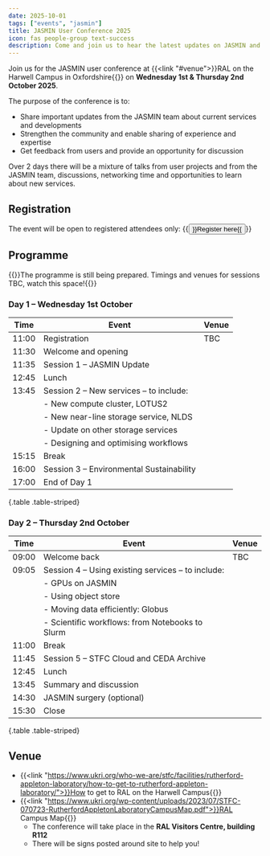```yaml
---
date: 2025-10-01
tags: ["events", "jasmin"]
title: JASMIN User Conference 2025
icon: fas people-group text-success
description: Come and join us to hear the latest updates on JASMIN and share user highlights.
---
```


Join us for the JASMIN user conference at {{<link "#venue">}}RAL on the Harwell Campus in Oxfordshire{{</link>}} on **Wednesday 1st & Thursday 2nd October 2025**.

<!-- Intro to be updated for 2025 -->

The purpose of the conference is to:

- Share important updates from the JASMIN team about current services and developments
- Strengthen the community and enable sharing of experience and expertise
- Get feedback from users and provide an opportunity for discussion

Over 2 days there will be a mixture of talks from user projects and from the JASMIN team, discussions, networking time and opportunities to learn about new services.

<!-- Some of the user highlight talks you can expect are shown below: -->

## Registration

The event will be open to registered attendees only: {{<button href="https://engagementhub.ukri.org/stfc-ralspace/jasmin-user-conference-2025/">}}Register here{{</button>}}

## Programme

{{<alert type="info">}}The programme is still being prepared. Timings and venues for sessions TBC, watch this space!{{</alert>}}

### Day 1 – Wednesday 1st October

| Time                 | Event                                             | Venue |
|----------------------|---------------------------------------------------|-------|
| 11:00                | Registration                                      |  TBC  |
| 11:30                | Welcome and opening                               |       |
| 11:35                | Session 1 – JASMIN Update                         |       |
| 12:45                | Lunch                                             |       |
| 13:45                | Session 2 – New services – to include:            |       |
|                      | - New compute cluster, LOTUS2                     |       |
|                      | - New near-line storage service, NLDS             |       |
|                      | - Update on other storage services                |       |
|                      | - Designing and optimising workflows              |       |
| 15:15                | Break                                             |       |
| 16:00                | Session 3 – Environmental Sustainability          |       |
| 17:00                | End of Day 1                                      |       |
{.table .table-striped}

### Day 2 – Thursday 2nd October

| Time                 | Event                                             | Venue |
|----------------------|---------------------------------------------------|-------|
| 09:00                | Welcome back                                      |  TBC  |
| 09:05                | Session 4 – Using existing services – to include: |       |
|                      | - GPUs on JASMIN                                  |       |
|                      | - Using object store                              |       |
|                      | - Moving data efficiently: Globus                 |       |
|                      | - Scientific workflows: from Notebooks to Slurm   |       |
| 11:00                | Break                                             |       |
| 11:45                | Session 5 – STFC Cloud and CEDA Archive           |       |
| 12:45                | Lunch                                             |       |
| 13:45                | Summary and discussion                            |       |
| 14:30                | JASMIN surgery (optional)                         |       |
| 15:30                | Close                                             |       |
{.table .table-striped}

## Venue

<!-- Could we replace with a better map? -->
- {{<link "https://www.ukri.org/who-we-are/stfc/facilities/rutherford-appleton-laboratory/how-to-get-to-rutherford-appleton-laboratory/">}}How to get to RAL on the Harwell Campus{{</link>}}
- {{<link "https://www.ukri.org/wp-content/uploads/2023/07/STFC-070723-RutherfordAppletonLaboratoryCampusMap.pdf">}}RAL Campus Map{{</link>}}
  - The conference will take place in the **RAL Visitors Centre, building R112**
  - There will be signs posted around site to help you!
